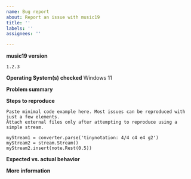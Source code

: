 ```yaml
---
name: Bug report
about: Report an issue with music19
title: ''
labels: ''
assignees: ''

---
```


<!-- Version of music19:  print(music19.__version__) -->
**music19 version**

`1.2.3`   <!-- replace with actual version -->

**Operating System(s) checked**
Windows 11  <!-- replace with OS -->

<!-- Note: only Mac and Windows are directly supported by music21 developers.  
     Bug reports that are specific to other OSes w/o a PR will be closed
     unless the reporter is willing to contribute a fix.
 -->

**Problem summary**
<!-- Briefly: what undesired thing happens when what action is taken? -->


**Steps to reproduce**

```
Paste minimal code example here. Most issues can be reproduced with just a few elements.
Attach external files only after attempting to reproduce using a simple stream.

myStream1 = converter.parse('tinynotation: 4/4 c4 e4 g2')
myStream2 = stream.Stream()
myStream2.insert(note.Rest(0.5))
```

**Expected vs. actual behavior**
<!-- Consider annotating the output produced by a function -->

**More information**
<!-- If relevant: suggested fix, attempted workarounds -->

